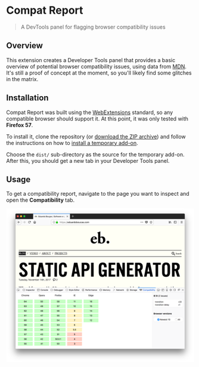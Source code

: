 # Compat Report

> A DevTools panel for flagging browser compatibility issues

## Overview

This extension creates a Developer Tools panel that provides a basic overview of potential browser compatibility issues, using data from [MDN](https://github.com/mdn/browser-compat-data). It's still a proof of concept at the moment, so you'll likely find some glitches in the matrix.

## Installation

Compat Report was built using the [WebExtensions](https://developer.mozilla.org/en-US/Add-ons/WebExtensions) standard, so any compatible browser should support it. At this point, it was only tested with **Firefox 57**.

To install it, clone the repository (or [download the ZIP archive](https://github.com/eduardoboucas/compat-report/archive/master.zip)) and follow the instructions on how to [install a temporary add-on](https://developer.mozilla.org/en-US/Add-ons/WebExtensions/Temporary_Installation_in_Firefox).

Choose the `dist/` sub-directory as the source for the temporary add-on. After this, you should get a new tab in your Developer Tools panel.

## Usage

To get a compatibility report, navigate to the page you want to inspect and open the **Compatibility** tab.

![Screenshot of compatibility tab](.github/screenshot1.png)
